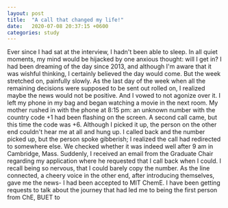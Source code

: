 ```yaml
---
layout: post
title:  "A call that changed my life!"
date:   2020-07-08 20:37:15 +0600
categories: study
---
```


Ever since I had sat at the interview, I hadn't been able to sleep. In all quiet moments, my mind would be hijacked by one anxious thought: will I get in? I had been dreaming of the day since 2013, and although I'm aware that it was wishful thinking, I certainly believed the day would come. But the week stretched on, painfully slowly. As the last day of the week when all the remaining decisions were supposed to be sent out rolled on, I realized maybe the news would not be positive. And I vowed to not agonize over it. I left my phone in my bag and began watching a movie in the next room. 
My mother rushed in with the phone at 8:15 pm: an unknown number with the country code +1 had been flashing on the screen. A second call came, but this time the code was +6. Although I picked it up, the person on the other end couldn't hear me at all and hung up. I called back and the number picked up, but the person spoke gibberish; I realized the call had redirected to somewhere else. We checked whether it was indeed well after 9 am in Cambridge, Mass. Suddenly, I received an email from the Graduate Chair regarding my application where he requested that I call back when I could. I recall being so nervous, that I could barely copy the number. As the line connected, a cheery voice in the other end, after introducing themselves, gave me the news- I had been accepted to MIT ChemE.
I have been getting requests to talk about the journey that had led me to being the first person from ChE, BUET to 
